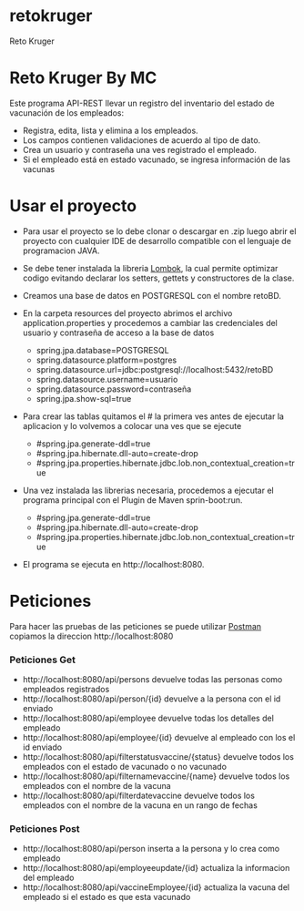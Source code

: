 # retokruger
 Reto Kruger
<h1>Reto Kruger By MC</h1>

Este programa API-REST llevar un registro del inventario del estado de vacunación de los empleados:

* Registra, edita, lista y elimina a los empleados.
* Los campos contienen validaciones de acuerdo al tipo de dato.
* Crea un usuario y contraseña una ves registrado el empleado.
* Si el empleado está en estado vacunado, se ingresa información de las vacunas


<h1>Usar el proyecto</h1>

* Para usar el proyecto se lo debe clonar o descargar en .zip luego abrir el proyecto con cualquier IDE de desarrollo compatible con el lenguaje de programacion JAVA. 
* Se debe tener instalada la libreria [Lombok](https://projectlombok.org/), la cual permite optimizar codigo evitando declarar los setters, gettets y constructores de la clase.

* Creamos una base de datos en POSTGRESQL con el nombre retoBD.

* En la carpeta resources del proyecto abrimos el archivo application.properties y procedemos a cambiar las credenciales del usuario y contraseña de acceso a la base de datos

  * spring.jpa.database=POSTGRESQL
  * spring.datasource.platform=postgres
  * spring.datasource.url=jdbc:postgresql://localhost:5432/retoBD
  * spring.datasource.username=usuario
  * spring.datasource.password=contraseña
  * spring.jpa.show-sql=true

* Para crear las tablas quitamos el # la primera ves antes de ejecutar la aplicacion y lo volvemos a colocar una ves que se ejecute

  * #spring.jpa.generate-ddl=true
  * #spring.jpa.hibernate.dll-auto=create-drop
  * #spring.jpa.properties.hibernate.jdbc.lob.non_contextual_creation=true

* Una vez instalada las librerias necesaria, procedemos a ejecutar el programa principal con el Plugin de Maven sprin-boot:run.

  * #spring.jpa.generate-ddl=true
  * #spring.jpa.hibernate.dll-auto=create-drop
  * #spring.jpa.properties.hibernate.jdbc.lob.non_contextual_creation=true

* El programa se ejecuta en http://localhost:8080.

<h1>Peticiones</h1>

Para hacer las pruebas de las peticiones se puede utilizar [Postman](https://www.postman.com/) copiamos la direccion http://localhost:8080 
<h3>Peticiones Get</h3>

* http://localhost:8080/api/persons devuelve todas las personas como empleados registrados
* http://localhost:8080/api/person/{id} devuelve a la persona con el id enviado 
* http://localhost:8080/api/employee devuelve todas los detalles del empleado
* http://localhost:8080/api/employee/{id} devuelve al empleado con los el id enviado
* http://localhost:8080/api/filterstatusvaccine/{status} devuelve todos los empleados con el estado de vacunado o no vacunado
* http://localhost:8080/api/filternamevaccine/{name} devuelve todos los empleados con el nombre de la vacuna
* http://localhost:8080/api/filterdatevaccine devuelve todos los empleados con el nombre de la vacuna en un rango de fechas

<h3>Peticiones Post</h3>

* http://localhost:8080/api/person inserta a la persona y lo crea como empleado
* http://localhost:8080/api/employeeupdate/{id} actualiza la informacion del empleado
* http://localhost:8080/api/vaccineEmployee/{id} actualiza la vacuna del empleado si el estado es que esta vacunado
